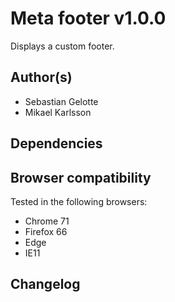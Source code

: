 # Meta footer v1.0.0

Displays a custom footer.

## Author(s)

- Sebastian Gelotte
- Mikael Karlsson

## Dependencies


## Browser compatibility

Tested in the following browsers:

- Chrome 71
- Firefox 66
- Edge
- IE11

## Changelog

